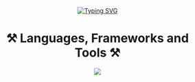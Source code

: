  <div align="center">
<a href="https://git.io/typing-svg"><img src="https://readme-typing-svg.herokuapp.com?font=Fira+Code&size=32&pause=1000&color=3D84FF&background=000000&center=true&vCenter=true&random=false&width=700&height=70&lines=Hello+there%2C%F0%9F%91%8B;I+am++passionate+web+developer" alt="Typing SVG" /></a>
 </div>

 <h1 align="center">⚒️ Languages, Frameworks and Tools ⚒️</h1>

<div align="center">
<img src="https://skillicons.dev/icons?i=css,html,js,ts,react,nextjs,angular,redux,nodejs,express,jest,bootstrap,less,materialui,sass,tailwind,firebase,mongodb,mysql,aws,gcp,git,github,gitlab,githubactions,apple,linux,windows,babel,bash,figma,jquery,netlify,npm,postman,rollupjs,vite,webpack,yarn&perline=13" />
</div>
